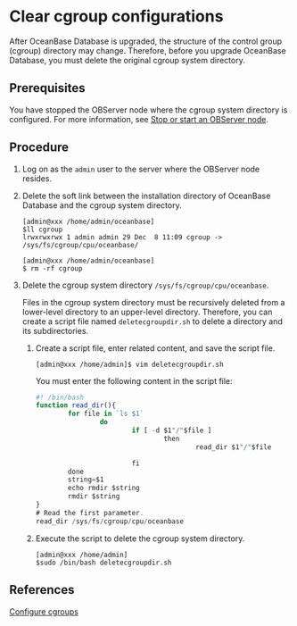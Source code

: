 # Clear cgroup configurations

After OceanBase Database is upgraded, the structure of the control group (cgroup) directory may change. Therefore, before you upgrade OceanBase Database, you must delete the original cgroup system directory.

## Prerequisites

You have stopped the OBServer node where the cgroup system directory is configured. For more information, see [Stop or start an OBServer node](../../../2.basic-database-management/1.manage-clusters/5.manage-observer/3.stop-or-start-observer.md).

## Procedure

1. Log on as the `admin` user to the server where the OBServer node resides.

2. Delete the soft link between the installation directory of OceanBase Database and the cgroup system directory.

   ```shell
   [admin@xxx /home/admin/oceanbase]
   $ll cgroup
   lrwxrwxrwx 1 admin admin 29 Dec  8 11:09 cgroup -> /sys/fs/cgroup/cpu/oceanbase/

   [admin@xxx /home/admin/oceanbase]
   $ rm -rf cgroup
   ```

3. Delete the cgroup system directory `/sys/fs/cgroup/cpu/oceanbase`.

   Files in the cgroup system directory must be recursively deleted from a lower-level directory to an upper-level directory. Therefore, you can create a script file named `deletecgroupdir.sh` to delete a directory and its subdirectories.

   1. Create a script file, enter related content, and save the script file.

      ```shell
      [admin@xxx /home/admin]$ vim deletecgroupdir.sh
      ```

      You must enter the following content in the script file:

      ```JavaScript
      #! /bin/bash
      function read_dir(){
              for file in `ls $1`
                      do
                              if [ -d $1"/"$file ]
                                      then
                                              read_dir $1"/"$file

                              fi
              done
              string=$1
              echo rmdir $string
              rmdir $string
      }
      # Read the first parameter.
      read_dir /sys/fs/cgroup/cpu/oceanbase
      ```

   2. Execute the script to delete the cgroup system directory.

      ```shell
      [admin@xxx /home/admin]
      $sudo /bin/bash deletecgroupdir.sh
      ```

## References

[Configure cgroups](1.config-cgroups-of-enterprise-of-mysql.md)
